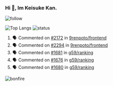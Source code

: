 ### Hi 👋, Im Keisuke Kan.

<!--
**9renpoto/9renpoto** is a ✨ _special_ ✨ repository because its `README.md` (this file) appears on your GitHub profile.

Here are some ideas to get you started:

- 🔭 I’m currently working on ...
- 🌱 I’m currently learning ...
- 👯 I’m looking to collaborate on ...
- 🤔 I’m looking for help with ...
- 💬 Ask me about ...
- 📫 How to reach me: ...
- 😄 Pronouns: ...
- ⚡ Fun fact: ...
-->

![follow](https://img.shields.io/github/followers/9renpoto?label=Follow&style=social)

![Top Langs](https://github-readme-stats.vercel.app/api/top-langs/?username=9renpoto&hide=html&layout=compact)
![status](https://github-readme-stats.vercel.app/api?username=9renpoto&show_icons=true&count_private=true&hide=issues,contribs)

<!--START_SECTION:activity-->
1. 🗣 Commented on [#2172](https://github.com/9renpoto/frontend/issues/2172) in [9renpoto/frontend](https://github.com/9renpoto/frontend)
2. 🗣 Commented on [#2294](https://github.com/9renpoto/frontend/issues/2294) in [9renpoto/frontend](https://github.com/9renpoto/frontend)
3. 🗣 Commented on [#1681](https://github.com/g59/ranking/issues/1681) in [g59/ranking](https://github.com/g59/ranking)
4. 🗣 Commented on [#1676](https://github.com/g59/ranking/issues/1676) in [g59/ranking](https://github.com/g59/ranking)
5. 🗣 Commented on [#1680](https://github.com/g59/ranking/issues/1680) in [g59/ranking](https://github.com/g59/ranking)
<!--END_SECTION:activity-->

![bonfire](https://steamuserimages-a.akamaihd.net/ugc/642122953509701566/B713E72A4007E29A1D2B53919716E2BA9BF237BD/)
